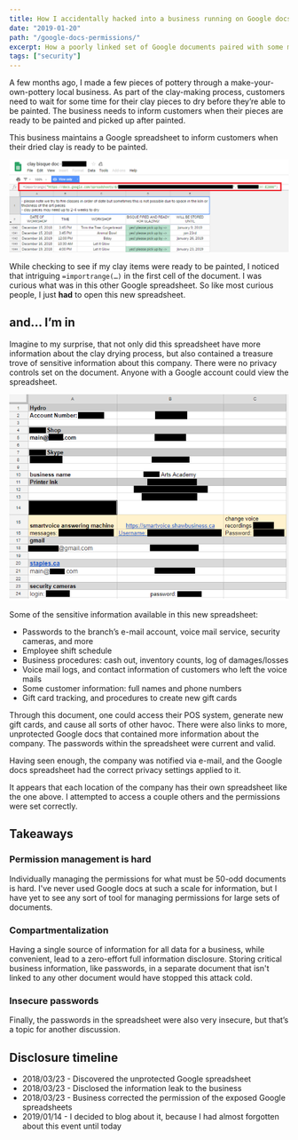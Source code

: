```yaml
---
title: How I accidentally hacked into a business running on Google docs
date: "2019-01-20"
path: "/google-docs-permissions/"
excerpt: How a poorly linked set of Google documents paired with some missing privacy/permission controls allowed me to gain access to the internal docs of an entire company... on accident.
tags: ["security"]
---
```


A few months ago, I made a few pieces of pottery through a make-your-own-pottery local business. As part of the clay-making process, customers need to wait for some time for their clay pieces to dry before they’re able to be painted. The business needs to inform customers when their pieces are ready to be painted and picked up after painted.

This business maintains a Google spreadsheet to inform customers when their dried clay is ready to be painted.


![Drying status spreadsheet with link to other spreadsheet](./claybisque.png)


While checking to see if my clay items were ready to be painted, I noticed that intriguing `=importrange(…)` in the first cell of the document. I was curious what was in this other Google spreadsheet. So like most curious people, I just **had** to open this new spreadsheet.


## and… I’m in

Imagine to my surprise, that not only did this spreadsheet have more information about the clay drying process, but also contained a treasure trove of sensitive information about this company. There were no privacy controls set on the document. Anyone with a Google account could view the spreadsheet.

![Passwords available in the second spreadsheet](./passwords.png)


Some of the sensitive information available in this new spreadsheet:
- Passwords to the branch’s e-mail account, voice mail service, security cameras, and more
- Employee shift schedule
- Business procedures: cash out, inventory counts, log of damages/losses
- Voice mail logs, and contact information of customers who left the voice mails
- Some customer information: full names and phone numbers
- Gift card tracking, and procedures to create new gift cards

Through this document, one could access their POS system, generate new gift cards, and cause all sorts of other havoc. There were also links to more, unprotected Google docs that contained more information about the company. The passwords within the spreadsheet were current and valid.

Having seen enough, the company was notified via e-mail, and the Google docs spreadsheet had the correct privacy settings applied to it.

It appears that each location of the company has their own spreadsheet like the one above. I attempted to access a couple others and the permissions were set correctly. 


## Takeaways

### Permission management is hard

Individually managing the permissions for what must be 50-odd documents is hard. I've never used Google docs at such a scale for information, but I have yet to see any sort of tool for managing permissions for large sets of documents. 

### Compartmentalization

Having a single source of information for all data for a business, while convenient, lead to a zero-effort full information disclosure. Storing critical business information, like passwords, in a separate document that isn't linked to any other document would have stopped this attack cold. 

### Insecure passwords

Finally, the passwords in the spreadsheet were also very insecure, but that’s a topic for another discussion.

## Disclosure timeline

- 2018/03/23 - Discovered the unprotected Google spreadsheet
- 2018/03/23 - Disclosed the information leak to the business
- 2018/03/23 - Business corrected the permission of the exposed Google spreadsheets
- 2019/01/14 - I decided to blog about it, because I had almost forgotten about this event until today

